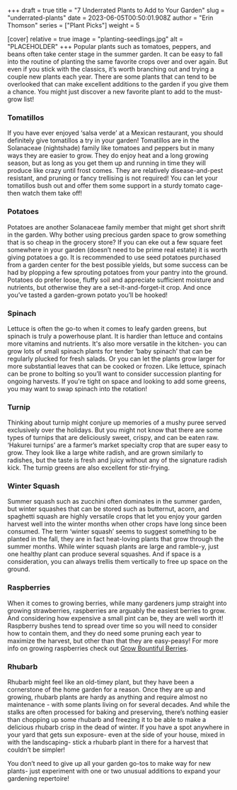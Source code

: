 +++
draft = true
title = "7 Underrated Plants to Add to Your Garden"
slug = "underrated-plants"
date = 2023-06-05T00:50:01.908Z
author = "Erin Thomson"
series = ["Plant Picks"]
weight = 5

[cover]
relative = true
image = "planting-seedlings.jpg"
alt = "PLACEHOLDER"
+++
Popular plants such as tomatoes, peppers, and beans often take center stage in the summer garden. It can be easy to fall into the routine of planting the same favorite crops over and over again. But even if you stick with the classics, it’s worth branching out and trying a couple new plants each year. There are some plants that can tend to be overlooked that can make excellent additions to the garden if you give them a chance. You might just discover a new favorite plant to add to the must-grow list!

### Tomatillos

If you have ever enjoyed ‘salsa verde’ at a Mexican restaurant, you should definitely give tomatillos a try in your garden! Tomatillos are in the Solanaceae (nightshade) family like tomatoes and peppers but in many ways they are easier to grow. They do enjoy heat and a long growing season, but as long as you get them up and running in time they will produce like crazy until frost comes. They are relatively disease-and-pest resistant, and pruning or fancy trellising is not required! You can let your tomatillos bush out and offer them some support in a sturdy tomato cage- then watch them take off!

### Potatoes

Potatoes are another Solanaceae family member that might get short shrift in the garden. Why bother using precious garden space to grow something that is so cheap in the grocery store? If you can eke out a few square feet somewhere in your garden (doesn’t need to be prime real estate) it is worth giving potatoes a go. It is recommended to use seed potatoes purchased from a garden center for the best possible yields, but some success can be had by plopping a few sprouting potatoes from your pantry into the ground. Potatoes do prefer loose, fluffy soil and appreciate sufficient moisture and nutrients, but otherwise they are a set-it-and-forget-it crop. And once you’ve tasted a garden-grown potato you’ll be hooked!

### Spinach

Lettuce is often the go-to when it comes to leafy garden greens, but spinach is truly a powerhouse plant. It is hardier than lettuce and contains more vitamins and nutrients. It's also more versatile in the kitchen- you can grow lots of small spinach plants for tender ‘baby spinach’ that can be regularly plucked for fresh salads. Or you can let the plants grow larger for more substantial leaves that can be cooked or frozen. Like lettuce, spinach can be prone to bolting so you’ll want to consider succession planting for ongoing harvests. If you're tight on space and looking to add some greens, you may want to swap spinach into the rotation!

### Turnip

Thinking about turnip might conjure up memories of a mushy puree served exclusively over the holidays. But you might not know that there are some types of turnips that are deliciously sweet, crispy, and can be eaten raw. ‘Hakurei turnips’ are a farmer’s market specialty crop that are super easy to grow. They look like a large white radish, and are grown similarly to radishes, but the taste is fresh and juicy without any of the signature radish kick. The turnip greens are also excellent for stir-frying.

### Winter Squash

Summer squash such as zucchini often dominates in the summer garden, but winter squashes that can be stored such as butternut, acorn, and spaghetti squash are highly versatile crops that let you enjoy your garden harvest well into the winter months when other crops have long since been consumed. The term ‘winter squash’ seems to suggest something to be planted in the fall, they are in fact heat-loving plants that grow through the summer months. While winter squash plants are large and ramble-y, just one healthy plant can produce several squashes. And if space is a consideration, you can always trellis them vertically to free up space on the ground.

### Raspberries

When it comes to growing berries, while many gardeners jump straight into growing strawberries, raspberries are arguably the easiest berries to grow. And considering how expensive a small pint can be, they are well worth it! Raspberry bushes tend to spread over time so you will need to consider how to contain them, and they do need some pruning each year to maximize the harvest, but other than that they are easy-peasy! For more info on growing raspberries check out [Grow Bountiful Berries](https://blog.planter.garden/posts/grow-bountiful-berries/).

### Rhubarb

Rhubarb might feel like an old-timey plant, but they have been a cornerstone of the home garden for a reason. Once they are up and growing, rhubarb plants are hardy as anything and require almost no maintenance - with some plants living on for several decades. And while the stalks are often processed for baking and preserving, there’s nothing easier than chopping up some rhubarb and freezing it to be able to make a delicious rhubarb crisp in the dead of winter. If you have a spot anywhere in your yard that gets sun exposure- even at the side of your house, mixed in with the landscaping- stick a rhubarb plant in there for a harvest that couldn’t be simpler!

You don’t need to give up all your garden go-tos to make way for new plants- just experiment with one or two unusual additions to expand your gardening repertoire!